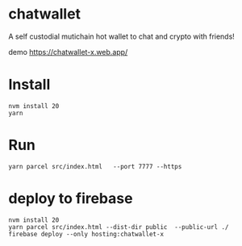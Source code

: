 # chatwallet

A self custodial mutichain hot wallet to chat and crypto with friends!

demo https://chatwallet-x.web.app/

# Install

```
nvm install 20
yarn
```

# Run

```
yarn parcel src/index.html   --port 7777 --https
```

# deploy to firebase

```
nvm install 20
yarn parcel src/index.html --dist-dir public  --public-url ./
firebase deploy --only hosting:chatwallet-x
```

